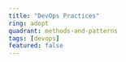 ```yaml
---
title: "DevOps Practices"
ring: adopt
quadrant: methods-and-patterns
tags: [devops]
featured: false
---
```

